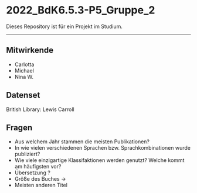# 2022_BdK6.5.3-P5_Gruppe_2
Dieses Repository ist für ein Projekt im Studium.

---
## Mitwirkende
- Carlotta
- Michael
- Nina W.
## Datenset
British Library: Lewis Carroll
## Fragen
- Aus welchem Jahr stammen die meisten Publikationen?
- In wie vielen verschiedenen Sprachen bzw. Sprachkombinationen wurde publiziert?
- Wie viele einzigartige Klassifaktionen werden genutzt? Welche kommt am häufigsten vor?
- Übersetzung ?
- Größe des Buches ->
- Meisten anderen Titel 
